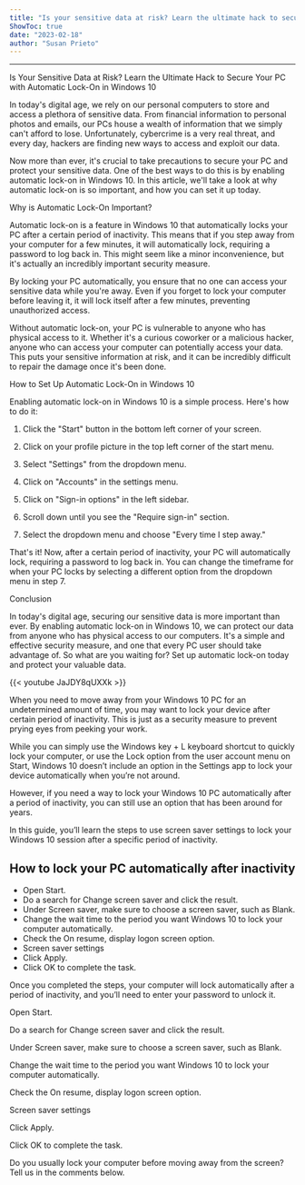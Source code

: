 ```yaml
---
title: "Is your sensitive data at risk? Learn the ultimate hack to secure your PC with automatic lock-on in Windows 10"
ShowToc: true 
date: "2023-02-18"
author: "Susan Prieto"
---
```

*****
Is Your Sensitive Data at Risk? Learn the Ultimate Hack to Secure Your PC with Automatic Lock-On in Windows 10

In today's digital age, we rely on our personal computers to store and access a plethora of sensitive data. From financial information to personal photos and emails, our PCs house a wealth of information that we simply can't afford to lose. Unfortunately, cybercrime is a very real threat, and every day, hackers are finding new ways to access and exploit our data.

Now more than ever, it's crucial to take precautions to secure your PC and protect your sensitive data. One of the best ways to do this is by enabling automatic lock-on in Windows 10. In this article, we'll take a look at why automatic lock-on is so important, and how you can set it up today.

Why is Automatic Lock-On Important?

Automatic lock-on is a feature in Windows 10 that automatically locks your PC after a certain period of inactivity. This means that if you step away from your computer for a few minutes, it will automatically lock, requiring a password to log back in. This might seem like a minor inconvenience, but it's actually an incredibly important security measure.

By locking your PC automatically, you ensure that no one can access your sensitive data while you're away. Even if you forget to lock your computer before leaving it, it will lock itself after a few minutes, preventing unauthorized access.

Without automatic lock-on, your PC is vulnerable to anyone who has physical access to it. Whether it's a curious coworker or a malicious hacker, anyone who can access your computer can potentially access your data. This puts your sensitive information at risk, and it can be incredibly difficult to repair the damage once it's been done.

How to Set Up Automatic Lock-On in Windows 10

Enabling automatic lock-on in Windows 10 is a simple process. Here's how to do it:

1. Click the "Start" button in the bottom left corner of your screen.

2. Click on your profile picture in the top left corner of the start menu.

3. Select "Settings" from the dropdown menu.

4. Click on "Accounts" in the settings menu.

5. Click on "Sign-in options" in the left sidebar.

6. Scroll down until you see the "Require sign-in" section.

7. Select the dropdown menu and choose "Every time I step away."

That's it! Now, after a certain period of inactivity, your PC will automatically lock, requiring a password to log back in. You can change the timeframe for when your PC locks by selecting a different option from the dropdown menu in step 7.

Conclusion

In today's digital age, securing our sensitive data is more important than ever. By enabling automatic lock-on in Windows 10, we can protect our data from anyone who has physical access to our computers. It's a simple and effective security measure, and one that every PC user should take advantage of. So what are you waiting for? Set up automatic lock-on today and protect your valuable data.

{{< youtube JaJDY8qUXXk >}} 



When you need to move away from your Windows 10 PC for an undetermined amount of time, you may want to lock your device after certain period of inactivity. This is just as a security measure to prevent prying eyes from peeking your work.
 
While you can simply use the Windows key + L keyboard shortcut to quickly lock your computer, or use the Lock option from the user account menu on Start, Windows 10 doesn’t include an option in the Settings app to lock your device automatically when you’re not around.
 
However, if you need a way to lock your Windows 10 PC automatically after a period of inactivity, you can still use an option that has been around for years.
 
In this guide, you’ll learn the steps to use screen saver settings to lock your Windows 10 session after a specific period of inactivity.
 
## How to lock your PC automatically after inactivity
 
- Open Start.
 - Do a search for Change screen saver and click the result.
 - Under Screen saver, make sure to choose a screen saver, such as Blank.
 - Change the wait time to the period you want Windows 10 to lock your computer automatically.
 - Check the On resume, display logon screen option.
 - Screen saver settings
 - Click Apply.
 - Click OK to complete the task.

 
Once you completed the steps, your computer will lock automatically after a period of inactivity, and you’ll need to enter your password to unlock it.
 
Open Start.
 
Do a search for Change screen saver and click the result.
 
Under Screen saver, make sure to choose a screen saver, such as Blank.
 
Change the wait time to the period you want Windows 10 to lock your computer automatically.
 
Check the On resume, display logon screen option.
 
Screen saver settings
 
Click Apply.
 
Click OK to complete the task.
 
Do you usually lock your computer before moving away from the screen? Tell us in the comments below.




